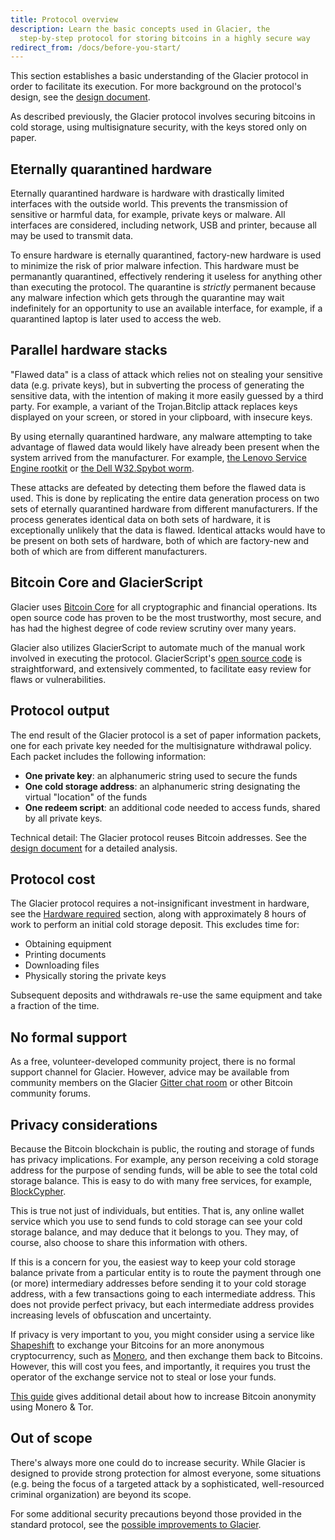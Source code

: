 ```yaml
---
title: Protocol overview
description: Learn the basic concepts used in Glacier, the
  step-by-step protocol for storing bitcoins in a highly secure way
redirect_from: /docs/before-you-start/
---
```


This section
establishes a basic understanding of the Glacier protocol in order to
facilitate its execution. For more background on the protocol's design, see
the [design document](/docs/design-doc/overview).

As described previously, the Glacier
protocol involves securing bitcoins in cold storage, using multisignature
security, with the keys stored only on paper.

## Eternally quarantined hardware

Eternally quarantined hardware is hardware with drastically limited
interfaces with the outside world. This prevents the transmission of
sensitive or harmful data, for example, private keys or malware. All
interfaces are considered, including network, USB and printer, because
all may be used to transmit data.

To ensure hardware is eternally quarantined, factory-new hardware is used to
minimize the risk of prior malware infection. This hardware must be
permanantly quarantined, effectively rendering it useless for anything other
than executing the protocol. The quarantine is *strictly* permanent because
any malware infection which gets through the quarantine may wait
indefinitely for an opportunity to use an available interface, for example,
if a quarantined laptop is later used to access the web. 

## Parallel hardware stacks

"Flawed data" is a class of attack which relies not on stealing
your sensitive data (e.g. private keys), but in subverting the process of
generating the sensitive data, with the intention of making it more easily
guessed by a third party. For example, a variant of the Trojan.Bitclip
attack replaces keys displayed on your screen, or stored in your clipboard,
with insecure keys.

By using eternally quarantined hardware, any malware attempting to take advantage
of flawed data would likely have already been present when the system arrived
from the manufacturer. For example, [the Lenovo Service Engine rootkit](https://thehackernews.com/2015/08/lenovo-rootkit-malware.html)
or [the Dell W32.Spybot worm](https://www.theregister.co.uk/2010/07/23/dell_malware_update/).

These attacks are defeated by detecting them before the flawed data is used.
This is done by replicating the entire data generation process on two
sets of eternally quarantined hardware from different manufacturers. If the
process generates identical data on both sets of hardware, it is exceptionally
unlikely that the data is flawed. Identical attacks would have to be present on
both sets of hardware, both of which are factory-new and both of which are from
different manufacturers.

## Bitcoin Core and GlacierScript

Glacier uses [Bitcoin Core](https://bitcoincore.org/) for all cryptographic and
financial operations. Its open source code has proven to be the most trustworthy,
most secure, and has had the highest degree of code review scrutiny over many years.

Glacier also utilizes GlacierScript to automate much of the manual work involved
in executing the protocol. GlacierScript's [open source code](https://github.com/GlacierProtocol/GlacierProtocol)
is straightforward, and extensively commented, to facilitate easy review for flaws
or vulnerabilities.

## Protocol output

The end result of the Glacier protocol is a set of paper information
packets, one for each private key needed for the multisignature withdrawal
policy. Each packet includes the following information:

* **One private key**: an alphanumeric string used to secure the funds
* **One cold storage address**: an alphanumeric string designating the virtual
"location" of the funds
* **One redeem script**: an additional code needed to access funds, shared
by all private keys.

Technical detail: The Glacier protocol reuses Bitcoin addresses. See the
[design document](/docs/design-doc/overview) for a detailed analysis.

## Protocol cost

The Glacier protocol requires a not-insignificant investment in hardware, see the
[Hardware required](/docs/before-you-start/hardware) section, along with
approximately 8 hours of work to perform an initial cold storage deposit. This
excludes time for:

* Obtaining equipment
* Printing documents
* Downloading files
* Physically storing the private keys

Subsequent deposits and withdrawals re-use the same equipment and take a
fraction of the time.

## No formal support

As a free, volunteer-developed community project, there is no formal support
channel for Glacier. However, advice may be available from community
members on the Glacier [Gitter chat room](https://gitter.im/glacierprotocol/Lobby)
or other Bitcoin community forums.

## Privacy considerations

Because the Bitcoin blockchain is public, the routing and storage of funds has
privacy implications. For example, any person receiving a cold storage
address for the purpose of sending funds, will be able to see the total cold
storage balance. This is easy to do with many free services, for example,
[BlockCypher](https://live.blockcypher.com).

This is true not just of individuals, but entities. That is, any online wallet
service which you use to send funds to cold storage can see your cold storage
balance, and may deduce that it belongs to you. They may, of course, also choose
to share this information with others.

If this is a concern for you, the easiest way to keep your
cold storage balance private from a particular entity is to route the
payment through one (or more) intermediary addresses before sending it to
your cold storage address, with a few transactions going to each
intermediate address. This does not provide perfect privacy, but each
intermediate address provides increasing levels of obfuscation and
uncertainty.

If privacy is very important to you, you might consider using
a service like
[Shapeshift](https://shapeshift.io/#/coins)
to exchange your Bitcoins for an more anonymous cryptocurrency, such as
[Monero](http://monero.org/),
and then exchange them back to Bitcoins.
However, this will cost you fees, and importantly, it requires you trust the
operator of the exchange service not to steal or lose your
funds.

[This guide](https://bitcoinnewsmagazine.com/how-to-use-monero-to-anonymize-bitcoin/)
gives additional detail about how to increase Bitcoin anonymity using Monero &
Tor.

## Out of scope

There's always more one could do to increase security. While
Glacier is designed to provide strong protection for almost everyone, some
situations (e.g. being the focus of a targeted attack by a sophisticated,
well-resourced criminal organization) are beyond its scope.

For some
additional security precautions beyond those provided in the standard
protocol, see the [possible improvements to Glacier](/docs/extend/improvements/).
